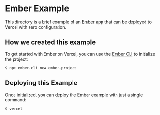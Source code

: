 # Ember Example

This directory is a brief example of an [Ember](https://emberjs.com/) app that can be deployed to Vercel with zero configuration.

## How we created this example

To get started with Ember on Vercel, you can use the [Ember CLI](https://ember-cli.com/) to initialize the project:

```shell
$ npx ember-cli new ember-project
```

## Deploying this Example

Once initialized, you can deploy the Ember example with just a single command:

```shell
$ vercel
```
